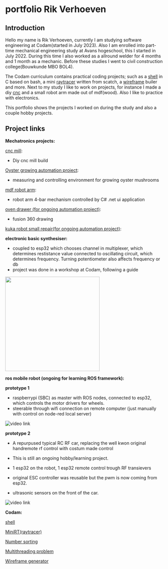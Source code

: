 # portfolio Rik Verhoeven

## Introduction

Hello my name is Rik Verhoeven,
currently I am studying software engineering at Codam(started in July 2023).
Also I am enrolled into part-time mechanical engineering study at Avans hogeschool, this I started in July 2022.
During this time I also worked as a allround welder for 4 months and 1 month as a mechanic.
Before these studies I went to civil construction college(Bouwkunde MBO BOL4).

The Codam curriculum contains practical coding projects; such as a [shell](https://github.com/Rikkopanda/minishell) in C based on bash, a mini [raytracer](https://github.com/Rikkopanda/Mini_RT) written from scatch, a [wireframe](https://github.com/Rikkopanda/FDF) builer and more.
Next to my study I like to work on projects, for instance I made a diy [cnc](https://github.com/Rikkopanda/portfolio/blob/main/diy_cnc/README.md) and a small robot arm made out of mdf(wood).
Also I like to practice with electronics.

This portfolio shows the projects I worked on during the study and also a couple hobby projects.

## Project links
**Mechatronics projects:**

[cnc mill](https://github.com/Rikkopanda/portfolio/blob/main/diy_cnc/README.md):
- Diy cnc mill build

[Oyster growing automation project](https://github.com/Rikkopanda/Oester_zwammen_meet_en_regel/blob/main/README.md):
- measuring and controlling environment for growing oyster mushrooms

[mdf robot arm](https://github.com/Rikkopanda/portfolio/blob/main/mdf_robot_arm/README.md):
- robot arm 4-bar mechanism controlled by C# .net ui application

[oven drawer (for ongoing automation project)](https://a360.co/3YTdwu1):
- fusion 360 drawing

[kuka robot small repair(for ongoing automation project)](https://github.com/Rikkopanda/KUKA):

**electronic basic synthesiser:**

- coupled to esp32 which chooses channel in multiplexer, which determines restistance value connected to oscillating circuit, which determines frequency. Turning potentiometer also affects frequency or db
- project was done in a workshop at Codam, following a guide
<img src="https://github.com/user-attachments/assets/0882f1e9-3349-4cd2-a649-0c80ce32fecc" width="300"/>



**ros mobile robot (ongoing for learning ROS framework):**

**prototype 1**
- raspberrypi (SBC) as master with ROS nodes, connected to esp32, which controls the motor drivers for wheels.
- steerable through wifi connection on remote computer (just manually with control on node-red local server)
  
![video link](https://github.com/user-attachments/assets/e7dd47c5-0bc6-47c3-a394-2a5b5caa0e63)

**prototype 2**
- A repurpused typical RC RF car, replacing the well kwon original handremote rf control with costum made control
- This is still an ongoing hobby/learning project.
  
- 1 esp32 on the robot, 1 esp32 remote control trough RF transievers
- original ESC controller was reusable but the pwm is now coming from esp32.
- ultrasonic sensors on the front of the car.

![video link](https://github.com/user-attachments/assets/a0f17210-ab1c-43e5-903a-38456b7915be)



**Codam:**

[shell](https://github.com/Rikkopanda/minishell/blob/main/README.md)

[MiniRT(raytracer)](https://github.com/Rikkopanda/Mini_RT/blob/master/Readme.md)

[Number sorting](https://github.com/Rikkopanda/pushswap/blob/main/README.md)

[Multithreading problem](https://github.com/Rikkopanda/philoshophers/blob/main/README.md)

[Wireframe generator](https://github.com/Rikkopanda/FDF/blob/main/README.md)





